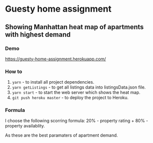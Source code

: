# Guesty home assignment
## Showing Manhattan heat map of apartments with highest demand

### Demo
https://guesty-home-assignment.herokuapp.com/

### How to
1. `yarn` - to install all project dependencies.
2. `yarn getListings` - to get all listings data into listingsData.json file.
3. `yarn start` - to start the web server which shows the heat map.
4. `git push heroku master` - to deploy the project to Heroku.

### Formula
I choose the following scorring formula: 20% - property rating +  80% - property availablity.

As these are the best paramaters of apartment demand.
